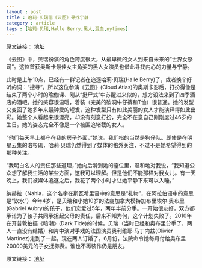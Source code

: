 ```yaml
---
layout : post
title : 哈莉·贝瑞借《云图》寻找宁静
category : article
tags : [哈莉·贝瑞,Halle Berry,黑人,混血,nytimes]
---
```


原文链接： [地址](http://cn.nytimes.com/article/culture-arts/2013/02/02/c02berry/)

《云图》中，贝瑞扮演的角色跨度很大，从最卑微的女人到来自未来的“世界女祭司”。这位首获奥斯卡最佳女主角奖的黑人女演员也借此寻找内心的力量与宁静。

此时是上午10点，已经有一群记者在追逐哈莉·贝瑞(Halle Berry)了，或者换个好听的词：“搜寻”。所以这位参演《云图》(Cloud Atlas)的奥斯卡影后，打扮得像是结束了两个小时的瑜伽课、刚从“挺尸式”中苏醒过来似的，想方设法来到了四季酒店的酒吧。她的笑容很温暖，着装（完美的破洞牛仔裤和T恤）很普通。她的发型又变回了她多年来最钟爱的短发，这种发型只有如此美丽的女人才能演绎得如此出彩。她整个人看起来很漂亮，却没有刻意打扮，完全不在意自己刚刚度过46岁的生日。她的姿态完全不像是一个被围追堵截的女人。

“他们每天早上都守在我的房子外面，”她说。我们指的当然是狗仔队。即使是在明星云集的洛杉矶，哈莉·贝瑞仍然得到了媒体的格外关注，不过不是她希望得到的那种关注。

“我明白名人的责任那些道理，”她向后滑到她的座位里，温和地对我说，“我知道公众想了解我生活的某些方面，这我可以理解。但是他们不能那样对我女儿。有一天晚上，我们被媒体追逐之后，我花了两个小时才让她平静下来可以入睡。”

纳赫拉（Nahla，这个名字在斯瓦希里语中的意思是“礼物”，在阿拉伯语中的意思是“饮水”）今年4岁，是贝瑞和小她10岁的法裔加拿大模特加布里埃尔·奥布里(Gabriel Aubry)的孩子，他们恋爱过5年，两年半前分手。一开始很友好，双方都承诺为了孩子共同承担起父母的责任，后来不知为何，这个计划失败了。2010年在开普敦拍摄《暗潮》(Dark Tide)的时候，贝瑞（当时已经和奥布里分手了，两人一直没有结婚）和片中演对手戏的法国演员奥利维耶·马丁内兹(Olivier Martinez)走到了一起，现在两人订婚了。6月份，法院命令她每月付给奥布里20000美元的子女抚养费。谁也不再装作仍是朋友。

原文链接： [地址](http://cn.nytimes.com/article/culture-arts/2013/02/02/c02berry/)